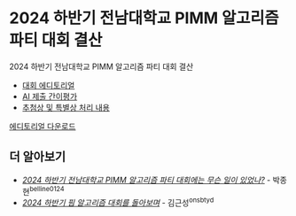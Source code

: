 # 2024 하반기 전남대학교 PIMM 알고리즘 파티 대회 결산

2024 하반기 전남대학교 PIMM 알고리즘 파티 대회 결산

- [대회 에디토리얼](./Solutions%20Commentary%20Editorial.pdf)  
- [AI 제출 간이평가](./AI%20Submission%20Report.pdf)  
- [추첨상 및 특별상 처리 내용](./src/special-prize/ipynb.ipynb)  

[에디토리얼 다운로드](https://github.com/PIMM-DEV/2024-second-half-algorithm-party-editorial/releases)

## 더 알아보기

- [_2024 하반기 전남대학교 PIMM 알고리즘 파티 대회에는 무슨 일이 있었나?_](https://blog.jonghyeon.me/posts/2024-09-23-rewinding-2024-2-pimm-party/) - 박종현<sup>belline0124</sup>
- [_2024 하반기 핌 알고리즘 대회를 돌아보며_](https://develop-gs.tistory.com/5) - 김근성<sup>onsbtyd</sup>
